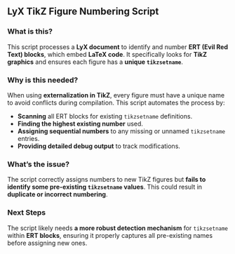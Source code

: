 ## **LyX TikZ Figure Numbering Script**

### **What is this?**
This script processes a **LyX document** to identify and number **ERT (Evil Red Text) blocks**, which embed **LaTeX code**. It specifically looks for **TikZ graphics** and ensures each figure has a **unique `tikzsetname`**.

### **Why is this needed?**
When using **externalization in TikZ**, every figure must have a unique name to avoid conflicts during compilation. This script automates the process by:
- **Scanning** all ERT blocks for existing `tikzsetname` definitions.
- **Finding the highest existing number** used.
- **Assigning sequential numbers** to any missing or unnamed `tikzsetname` entries.
- **Providing detailed debug output** to track modifications.

### **What’s the issue?**
The script correctly assigns numbers to new TikZ figures but **fails to identify some pre-existing `tikzsetname` values**. This could result in **duplicate or incorrect numbering**.

### **Next Steps**
The script likely needs **a more robust detection mechanism** for `tikzsetname` within **ERT blocks**, ensuring it properly captures all pre-existing names before assigning new ones.
